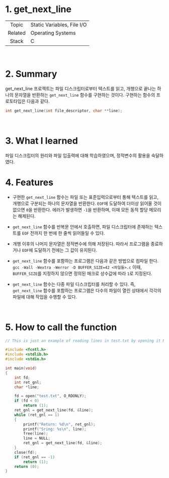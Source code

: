 # 1. get_next_line

|  |  |
| :-: | - |
| Topic | Static Variables, File I/O |
| Related | Operating Systems |
| Stack | C |

<br/>

# 2. Summary

get_next_line 프로젝트는 파일 디스크립터로부터 텍스트를 읽고, 개행으로 끝나는 하나의 문자열을 반환하는 `get_next_line` 함수를 구현하는 것이다. 구현하는 함수의 프로토타입은 다음과 같다.

```c
int get_next_line(int file_descriptor, char **line);
```

 <br/>

# 3. What I learned

파일 디스크립터의 원리와 파일 입출력에 대해 학습하였으며, 정적변수의 활용을 숙달하였다. 
 <br/>

# 4. Features

* 구현한 `get_next_line` 함수는 파일 또는 표준입력으로부터 통해 텍스트를 읽고, 개행으로 구분되는 하나의 문자열을 반환한다. `EOF`에 도달하여 더이상 읽어올 것이 없으면 `0`을 반환한다. 에러가 발생하면 `-1`을 반환하며, 이때 모든 동적 할당 메모리는 해제된다.

* `get_next_line` 함수를 반복문 안에서 호출하면, 파일 디스크립터에 존재하는 텍스트를 `EOF` 전까지 한 번에 한 줄씩 읽어들일 수 있다.

* 개행 이후의 나머지 문자열은 정적변수에 의해 저장된다. 따라서 프로그램을 종료하거나 `EOF`에 도달하기 전에는 그 값이 유지된다.

* `get_next_line` 함수를 포함하는 프로그램은 다음과 같은 방법으로 컴파일 한다. `gcc -Wall -Wextra -Werror -D BUFFER_SIZE=42 <파일들>.c` 이때, `BUFFER_SIZE`를 지정하지 않으면 정의된 매크로 상수값에 따라 `1`로 지정된다.

* `get_next_line` 함수는 다중 파일 디스크립터를 처리할 수 있다. 즉, `get_next_line` 함수를 포함하는 프로그램은 다수의 파일이 열린 상태에서 각각의 파일에 대해 작업을 수행할 수 있다.

<br/>

# 5. How to call the function

```c
// This is just an example of reading lines in test.txt by opening it Read-Only.

#include <fcntl.h>
#include <stdlib.h>
#include <stdio.h>

int main(void)
{
	int fd;
	int ret_gnl;
	char *line;

	fd = open("test.txt", O_RDONLY);
	if (fd < 0)
		return (1);
	ret_gnl = get_next_line(fd, &line);
	while (ret_gnl == 1)
	{
		printf("Return: %d\n", ret_gnl);
		printf("Sring: %s\n", line);
		free(line);
		line = NULL;
		ret_gnl = get_next_line(fd, &line);
	}
	close(fd);
	if (ret_gnl == -1)
		return (1);
	return (0);
}
```


